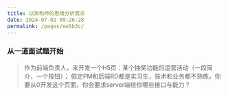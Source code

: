 ```yaml
---
title: 以架构师的思维分析需求
date: 2024-07-02 09:26:28
permalink: /pages/ee5b3c/
---
```

### 从一道面试题开始
> 作为前端负责人，来开发一个H5页：某个抽奖功能的运营活动（一段简介，一个按钮）；
> 假定PM和后端RD都是实习生，技术和业务都不熟练，你要从0开发这个页面，你会要求server端给你哪些接口与能力？